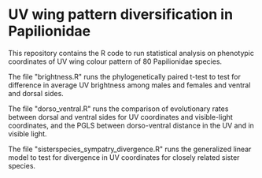 # UV wing pattern diversification in Papilionidae

This repository contains the R code to run statistical analysis on phenotypic coordinates of UV wing colour pattern of 80 Papilionidae species.

The file "brightness.R" runs the phylogenetically paired t-test to test for difference in average UV brightness among males and females and ventral and dorsal sides.

The file "dorso_ventral.R" runs the comparison of evolutionary rates between dorsal and ventral sides for UV coordinates and visible-light coordinates, and the PGLS between dorso-ventral distance in the UV and in visible light.

The file "sisterspecies_sympatry_divergence.R" runs the generalized linear model to test for divergence in UV coordinates for closely related sister species.
 
